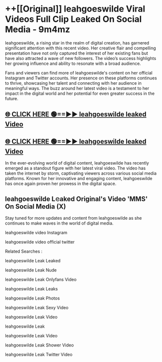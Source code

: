 # ++[[Original]] leahgoeswilde Viral Videos Full Clip Leaked On Social Media - 9m4mz<br>

leahgoeswilde, a rising star in the realm of digital creation, has garnered significant attention with this recent video. Her creative flair and compelling presentation have not only captured the interest of her existing fans but have also attracted a wave of new followers. The video’s success highlights her growing influence and ability to resonate with a broad audience.

Fans and viewers can find more of leahgoeswilde's content on her official Instagram and Twitter accounts. Her presence on these platforms continues to thrive, showcasing her talent and connecting with her audience in meaningful ways. The buzz around her latest video is a testament to her impact in the digital world and her potential for even greater success in the future.


## [🌐 CLICK HERE 🟢==►► leahgoeswilde leaked Video ](https://onlyclips.site?title=leahgoeswilde&ref=git)

## [🌐 CLICK HERE 🟢==►► leahgoeswilde leaked Video ](https://onlyclips.site?title=leahgoeswilde&ref=git)


In the ever-evolving world of digital content, leahgoeswilde has recently emerged as a standout figure with her latest viral video. The video has taken the internet by storm, captivating viewers across various social media platforms. Known for her innovative and engaging content, leahgoeswilde has once again proven her prowess in the digital space.



## leahgoeswilde L𝚎aked Original's Video 'MMS' On Social Media (X)


Stay tuned for more updates and content from leahgoeswilde as she continues to make waves in the world of digital media.

leahgoeswilde video Instagram

leahgoeswilde video official twitter


Related Searches :

leahgoeswilde Leak Leaked

leahgoeswilde Leak Nude

leahgoeswilde Leak Onlyfans Video

leahgoeswilde Leak Leaks

leahgoeswilde Leak Photos

leahgoeswilde Leak Sexy Video

leahgoeswilde Leak Video

leahgoeswilde Leak

leahgoeswilde Leak Video

leahgoeswilde Leak Shower Video

leahgoeswilde Leak Twitter Video

